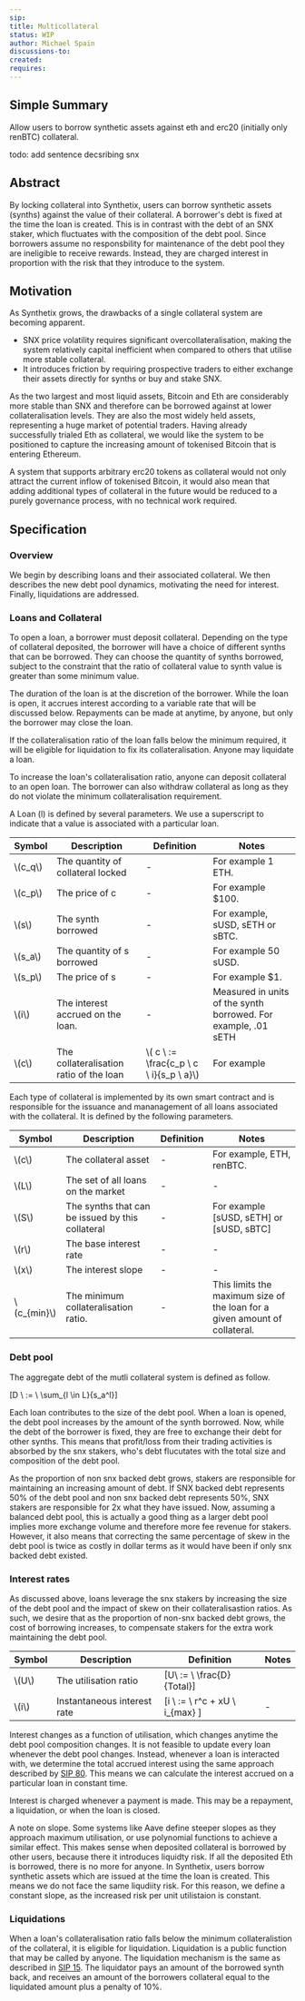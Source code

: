 ```yaml
---
sip:
title: Multicollateral
status: WIP
author: Michael Spain
discussions-to:
created:
requires: 
---
```


## Simple Summary

Allow users to borrow synthetic assets against eth and erc20 (initially only renBTC) collateral.

todo: add sentence decsribing snx

## Abstract

By locking collateral into Synthetix, users can borrow synthetic assets (synths) against the value of their collateral. A borrower's debt is fixed at the time the loan is created. This is in contrast with the debt of an SNX staker, which fluctuates with the composition of the debt pool. Since borrowers assume no responsbility for maintenance of the debt pool they are ineligible to receive rewards. Instead, they are charged interest in proportion with the risk that they introduce to the system.

## Motivation

As Synthetix grows, the drawbacks of a single collateral system are becoming apparent.

- SNX price volatility requires significant overcollateralisation, making the system relatively capital inefficient when compared to others that utilise more stable collateral.
- It introduces friction by requiring prospective traders to either exchange their assets directly for synths or buy and stake SNX.

As the two largest and most liquid assets, Bitcoin and Eth are considerably more stable than SNX and therefore can be borrowed against at lower collateralisation levels. They are also the most widely held assets, representing a huge market of potential traders. Having already successfully trialed Eth as collateral, we would like the system to be positioned to capture the increasing amount of tokenised Bitcoin that is entering Ethereum.

A system that supports arbitrary erc20 tokens as collateral would not only attract the current inflow of tokenised Bitcoin, it would also mean that adding additional types of collateral in the future would be reduced to a purely governance process, with no technical work required.

## Specification

### Overview

We begin by describing loans and their associated collateral. We then describes the new debt pool dynamics, motivating the need for interest. Finally, liquidations are addressed.

### Loans and Collateral

To open a loan, a borrower must deposit collateral. Depending on the type of collateral deposited, the borrower will have a choice of different synths that can be borrowed. They can choose the quantity of synths borrowed, subject to the constraint that the ratio of collateral value to synth value is greater than some minimum value.

The duration of the loan is at the discretion of the borrower. While the loan is open, it accrues interest according to a variable rate that will be discussed below. Repayments can be made at anytime, by anyone, but only the borrower may close the loan.

If the collateralisation ratio of the loan falls below the minimum required, it will be eligible for liquidation to fix its collateralisation. Anyone may liquidate a loan. 

To increase the loan's collateralisation ratio, anyone can deposit collateral to an open loan. The borrower can also withdraw collateral as long as they do not violate the minimum collateralisation requirement.

A Loan \(l\) is defined by several parameters. We use a superscript to indicate that a value is associated with a particular loan. 

| Symbol | Description | Definition | Notes |
| ------ | ----------- | ---------- | ----- |
| \\(c_q\\) | The quantity of collateral locked | - | For example 1 ETH. | 
| \\(c_p\\) | The price of c | - | For example $100. | 
| \\(s\\) | The synth borrowed | - | For example, sUSD, sETH or sBTC. |
| \\(s_a\\) | The quantity of s borrowed | - | For example 50 sUSD. | 
| \\(s_p\\) | The price of s | - | For example $1. | 
| \\(i\\) | The interest accrued on the loan. | - | Measured in units of the synth borrowed. For example, .01 sETH | 
| \\(c\\) | The collateralisation ratio of the loan | \\( c \ := \frac{c_p \ c \ i}{s_p \ a}\\) | For example  |

Each type of collateral is implemented by its own smart contract and is responsible for the issuance and mananagement of all loans associated with the collateral. It is defined by the following parameters.

| Symbol | Description | Definition | Notes |
| ------ | ----------- | ---------- | ----- |
| \\(c\\) | The collateral asset | - | For example, ETH, renBTC. |
| \\(L\\) | The set of all loans on the market | - | - |
| \\(S\\)  | The synths that can be issued by this collateral | - | For example [sUSD, sETH] or [sUSD, sBTC] |
| \\(r\\)  | The base interest rate | - | - |
| \\(x\\)  | The interest slope | - | - |
| \\(c_{min}\\) | The minimum collateralisation ratio. | - | This limits the maximum size of the loan for a given amount of collateral. |

### Debt pool

The aggregate debt of the mutli collateral system is defined as follow.

\[D \ := \ \sum_{l \in L}{s_a^l}\]

Each loan contributes to the size of the debt pool. When a loan is opened, the debt pool increases by the amount of the synth borrowed. Now, while the debt of the borrower is fixed, they are free to exchange their debt for other synths. This means that profit/loss from their trading activities is absorbed by the snx stakers, who's debt flucutates with the total size and composition of the debt pool. 

As the proportion of non snx backed debt grows, stakers are responsible for maintaining an increasing amount of debt. If SNX backed debt represents 50% of the debt pool and non snx backed debt represents 50%, SNX stakers are responsible for 2x what they have issued. Now, assuming a balanced debt pool, this is actually a good thing as a larger debt pool implies more exchange volume and therefore more fee revenue for stakers. However, it also means that correcting the same percentage of skew in the debt pool is twice as costly in dollar terms as it would have been if only snx backed debt existed.

### Interest rates

As discussed above, loans leverage the snx stakers by increasing the size of the debt pool and the impact of skew on their collateralisastion ratios. As such, we desire that as the proportion of non-snx backed debt grows, the cost of borrowing increases, to compensate stakers for the extra work maintaining the debt pool.

| Symbol | Description | Definition | Notes |
| ------ | ----------- | ---------- | ----- |
| \\(U\\)| The utilisation ratio | \[U\ := \ \frac{D}{Total}\]
| \\(i\\)| Instantaneous interest rate | \[i \ := \ r^c + xU \ i_{max} \] | - |

Interest changes as a function of utilisation, which changes anytime the debt pool composition changes. It is not feasible to update every loan whenever the debt pool changes. Instead, whenever a loan is interacted with, we determine the total accrued interest using the same approach described by [SIP 80](https://sips.synthetix.io/sips/sip-80#aggregate-debt-calculation). This means we can calculate the interest accrued on a particular loan in constant time.

Interest is charged whenever a payment is made. This may be a repayment, a liquidation, or when the loan is closed.

A note on slope. Some systems like Aave define steeper slopes as they approach maximum utilisation, or use polynomial functions to achieve a similar effect. This makes sense when deposited collateral is borrowed by other users, because there it introduces liquidty risk. If all the deposited Eth is borrowed, there is no more for anyone. In Synthetix, users borrow synthetic assets which are issued at the time the loan is created. This means we do not face the same liqudiity risk. For this reason, we define a constant slope, as the increased risk per unit utilistaion is constant.

### Liquidations

When a loan's collateralisation ratio falls below the minimum collateralistion of the collateral, it is eligible for liquidation. Liquidation is a public function that may be called by anyone. The liquidation mechanism is the same as described in [SIP 15](https://sips.synthetix.io/sips/sip-15). The liquidator pays an amount of the borrowed synth back, and receives an amount of the borrowers collateral equal to the liquidated amount plus a penalty of 10%.

